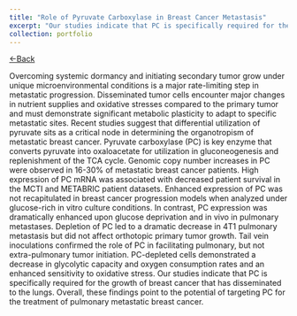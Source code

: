 ```yaml
---
title: "Role of Pyruvate Carboxylase in Breast Cancer Metastasis"
excerpt: "Our studies indicate that PC is specifically required for the growth of breast cancer that has disseminated to the lungs. <br/><br/><img src='/images/Port_2.png'>"
collection: portfolio
---
```

<a href="https://aparna014.github.io/portfolio/">&larr;Back</a>

Overcoming systemic dormancy and initiating secondary tumor grow under unique microenvironmental conditions is a major rate-limiting step in metastatic progression. Disseminated tumor cells encounter major changes in nutrient supplies and oxidative stresses compared to the primary tumor and must demonstrate significant metabolic plasticity to adapt to specific metastatic sites. Recent studies suggest that differential utilization of pyruvate sits as a critical node in determining the organotropism of metastatic breast cancer. Pyruvate carboxylase (PC) is key enzyme that converts pyruvate into oxaloacetate for utilization in gluconeogenesis and replenishment of the TCA cycle. Genomic copy number increases in PC were observed in 16-30% of metastatic breast cancer patients. High expression of PC mRNA was associated with decreased patient survival in the MCTI and METABRIC patient datasets. Enhanced expression of PC was not recapitulated in breast cancer progression models when analyzed under glucose-rich in vitro culture conditions. In contrast, PC expression was dramatically enhanced upon glucose deprivation and in vivo in pulmonary metastases. Depletion of PC led to a dramatic decrease in 4T1 pulmonary metastasis but did not affect orthotopic primary tumor growth. Tail vein inoculations confirmed the role of PC in facilitating pulmonary, but not extra-pulmonary tumor initiation. PC-depleted cells demonstrated a decrease in glycolytic capacity and oxygen consumption rates and an enhanced sensitivity to oxidative stress. Our studies indicate that PC is specifically required for the growth of breast cancer that has disseminated to the lungs. Overall, these findings point to the potential of targeting PC for the treatment of pulmonary metastatic breast cancer. 


